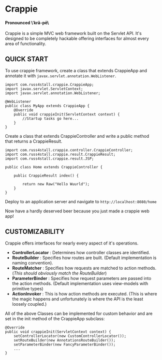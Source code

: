 # Crappie

#### Pronounced \ˈkrä-pē\

Crappie is a simple MVC web framework built on the Servlet API. It's designed to be completely hackable offering interfaces for almost every area of functionality.

## QUICK START
To use crappie framework, create a class that extends CrappieApp and annotate it with `javax.servlet.annotation.WebListener`.

```
import com.russ4stall.crappie.CrappieApp;
import javax.servlet.ServletContext;
import javax.servlet.annotation.WebListener;

@WebListener
public class MyApp extends CrappieApp {
    @Override
    public void crappieInit(ServletContext context) {
        //Startup tasks go here...
    }
}
```

Create a class that extends CrappieController and write a public method that returns a CrappieResult.

```
import com.russ4stall.crappie.controller.CrappieController;
import com.russ4stall.crappie.result.CrappieResult;
import com.russ4stall.crappie.result.JSP;

public class Home extends CrappieController {

    public CrappieResult index() {

        return new Raw("Hello Wuurld");
    }
}
```

Deploy to an application server and navigate to `http://localhost:8080/home`


Now have a hardly deserved beer because you just made a crappie web app!

## CUSTOMIZABILITY
Crappie offers interfaces for nearly every aspect of it's operations.
- **ControllerLocator** : Determines how controller classes are identified.
- **RouteBuilder** : Specifies how routes are built. (Default implementation is naming convention).
- **RouteMatcher** : Specifies how requests are matched to action methods. (*This should obviously match the RouteBuilder*)
- **ParameterBinder** : Specifies how request parameters are passed into the action methods. (Default implementation uses view-models with primitive types)
- **ActionInvoker** : This is how action methods are executed. (This is where the magic happens and unfortunately is where the API is the least loosely coupled.) 

All of the above Classes can be implemented for custom behavior and are set in the init method of the CrappieApp subclass:
```
@Override
public void crappieInit(ServletContext context) {
    setControllerLocator(new CustomControllerLocator());
    setRouteBuilder(new AnnotationsRouteBuilder());
    setParameterBinder(new FancyParameterBinder());
    ...
}
```
